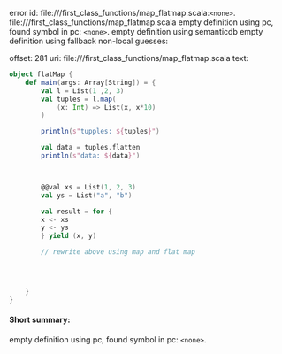 error id: file://<WORKSPACE>/first_class_functions/map_flatmap.scala:`<none>`.
file://<WORKSPACE>/first_class_functions/map_flatmap.scala
empty definition using pc, found symbol in pc: `<none>`.
empty definition using semanticdb
empty definition using fallback
non-local guesses:

offset: 281
uri: file://<WORKSPACE>/first_class_functions/map_flatmap.scala
text:
```scala
object flatMap {
    def main(args: Array[String]) = {
        val l = List(1 ,2, 3)
        val tuples = l.map(
            (x: Int) => List(x, x*10)
        )

        println(s"tupples: ${tuples}")

        val data = tuples.flatten
        println(s"data: ${data}")



        @@val xs = List(1, 2, 3)
        val ys = List("a", "b")

        val result = for {
        x <- xs
        y <- ys
        } yield (x, y)

        // rewrite above using map and flat map

        


    }
}
```


#### Short summary: 

empty definition using pc, found symbol in pc: `<none>`.